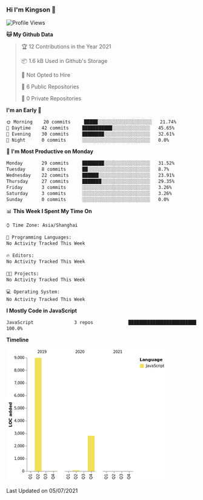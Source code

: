 ### Hi I'm Kingson 👋

<!--
**Kingson-Zhang/Kingson-Zhang** is a ✨ _special_ ✨ repository because its `README.md` (this file) appears on your GitHub profile.

Here are some ideas to get you started:

- 🔭 I’m currently working on ...
- 🌱 I’m currently learning ...
- 👯 I’m looking to collaborate on ...
- 🤔 I’m looking for help with ...
- 💬 Ask me about ...
- 📫 How to reach me: ...
- 😄 Pronouns: ...
- ⚡ Fun fact: ...
-->

<!--START_SECTION:waka-->
![Profile Views](http://img.shields.io/badge/Profile%20Views-0-blue)

**🐱 My Github Data** 

> 🏆 12 Contributions in the Year 2021
 > 
> 📦 1.6 kB Used in Github's Storage 
 > 
> 🚫 Not Opted to Hire
 > 
> 📜 6 Public Repositories 
 > 
> 🔑 0 Private Repositories  
 > 
**I'm an Early 🐤** 

```text
🌞 Morning    20 commits     █████░░░░░░░░░░░░░░░░░░░░   21.74% 
🌆 Daytime    42 commits     ███████████░░░░░░░░░░░░░░   45.65% 
🌃 Evening    30 commits     ████████░░░░░░░░░░░░░░░░░   32.61% 
🌙 Night      0 commits      ░░░░░░░░░░░░░░░░░░░░░░░░░   0.0%

```
📅 **I'm Most Productive on Monday** 

```text
Monday       29 commits     ████████░░░░░░░░░░░░░░░░░   31.52% 
Tuesday      8 commits      ██░░░░░░░░░░░░░░░░░░░░░░░   8.7% 
Wednesday    22 commits     ██████░░░░░░░░░░░░░░░░░░░   23.91% 
Thursday     27 commits     ███████░░░░░░░░░░░░░░░░░░   29.35% 
Friday       3 commits      ░░░░░░░░░░░░░░░░░░░░░░░░░   3.26% 
Saturday     3 commits      ░░░░░░░░░░░░░░░░░░░░░░░░░   3.26% 
Sunday       0 commits      ░░░░░░░░░░░░░░░░░░░░░░░░░   0.0%

```


📊 **This Week I Spent My Time On** 

```text
⌚︎ Time Zone: Asia/Shanghai

💬 Programming Languages: 
No Activity Tracked This Week

🔥 Editors: 
No Activity Tracked This Week

🐱‍💻 Projects: 
No Activity Tracked This Week

💻 Operating System: 
No Activity Tracked This Week

```

**I Mostly Code in JavaScript** 

```text
JavaScript               3 repos             █████████████████████████   100.0%

```


**Timeline**

![Chart not found](https://raw.githubusercontent.com/Kingson-Zhang/Kingson-Zhang/master/charts/bar_graph.png) 


 Last Updated on 05/07/2021
<!--END_SECTION:waka-->
